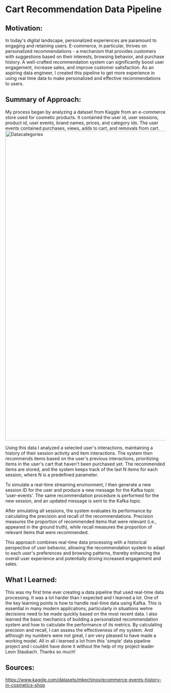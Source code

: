# Cart Recommendation Data Pipeline

## Motivation:
In today's digital landscape, personalized experiences are paramount to engaging and retaining users. E-commerce, in particular, thrives on personalized recommendations - a mechanism that provides customers with suggestions based on their interests, browsing behavior, and purchase history. A well-crafted recommendation system can significantly boost user engagement, increase sales, and improve customer satisfaction. As an aspiring data engineer, I created this pipeline to get more experience in using real time data to make personalized and effective recommendations to users. 

## Summary of Approach:
My process began by analyzing a dataset from Kaggle from an e-commerce store used for cosmetic products. It contained the user id, user sessions, product id, user events, brand names, prices, and category ids. The user events contained purchases, views, adds to cart, and removals from cart. 
<img width="973" alt="Datacategories" src="https://github.com/ginaiscoding/CartRecommendation/assets/104851148/91738991-f32a-4988-8f4c-f026984df160">

Using this data I analyzed a selected user's interactions, maintaining a history of their session activity and item interactions. The system then recommends items based on the user's previous interactions, prioritizing items in the user's cart that haven't been purchased yet. The recommended items are stored, and the system keeps track of the last N items for each session, where N is a predefined parameter. 

To simulate a real-time streaming environment, I then generate a new session ID for the user and produce a new message for the Kafka topic 'user-events'. The same recommendation procedure is performed for the new session, and an updated message is sent to the Kafka topic.

After simulating all sessions, the system evaluates its performance by calculating the precision and recall of the recommendations. Precision measures the proportion of recommended items that were relevant (i.e., appeared in the ground truth), while recall measures the proportion of relevant items that were recommended.

This approach combines real-time data processing with a historical perspective of user behavior, allowing the recommendation system to adapt to each user's preferences and browsing patterns, thereby enhancing the overall user experience and potentially driving increased engagement and sales.

## What I Learned:
This was my first time ever creating a data pipeline that used real-time data processing. It was a lot harder than I expected and I learned a lot. One of the key learning points is how to handle real-time data using Kafka. This is essential in many modern applications, particularly in situations wehre decisions need to be made quickly based on the most recent data. I also learned the basic mechanics of building a personalized recommendation system and how to calculate the performance of its metrics. By calculating precision and recall, I can assess the effectiveness of my system. And although my numbers were not great, I am very pleased to have made a working model. All in all i learned a lot from this 'simple' data pipeline project and i couldnt have done it without the help of my project leader Leon Staubach. Thanks so much! 

## Sources:
https://www.kaggle.com/datasets/mkechinov/ecommerce-events-history-in-cosmetics-shop
